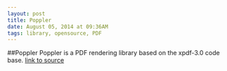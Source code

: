 ```yaml
---
layout: post
title: Poppler
date: August 05, 2014 at 09:36AM
tags: library, opensource, PDF
---
```

##Poppler
Poppler is a PDF rendering library based on the xpdf-3.0 code base.
[link to source](http://ift.tt/UOrvtU) 
